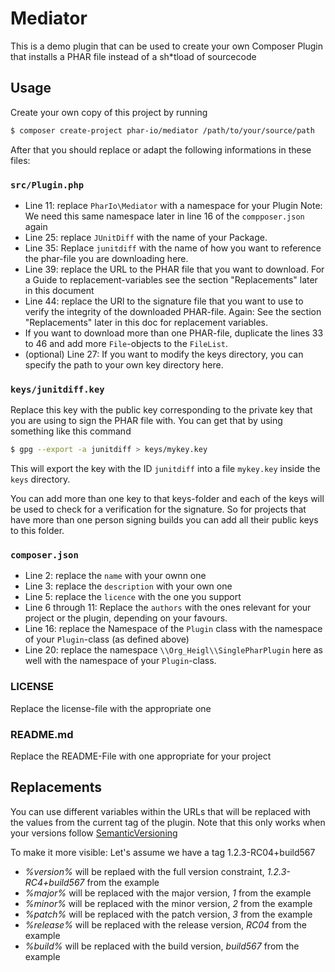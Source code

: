 # Mediator

This is a demo plugin that can be used to create your own Composer Plugin
that installs a PHAR file instead of a sh*tload of sourcecode

## Usage

Create your own copy of this project by running

```bash
$ composer create-project phar-io/mediator /path/to/your/source/path
```

After that you should replace or adapt the following informations in these
files:

### `src/Plugin.php`

* Line 11: replace `PharIo\Mediator` with a namespace for your Plugin
  Note: We need this same namespace later in line 16 of the `compposer.json`
  again
* Line 25: replace `JUnitDiff` with the name of your Package.
* Line 35: Replace `junitdiff` with the name of how you want to reference the
  phar-file you are downloading here.
* Line 39: replace the URL to the PHAR file that you want to download. For a
  Guide to replacement-variables see the section "Replacements" later in this
  document
* Line 44: replace the URl to the signature file that you want to use to verify
  the integrity of the downloaded PHAR-file. Again: See the section
  "Replacements" later in this doc for replacement variables.
* If you want to download more than one PHAR-file, duplicate the lines 33 to 46
  and add more `File`-objects to the `FileList`.
* (optional) Line 27: If you want to modify the keys directory, you can specify
  the path to your own key directory here.

### `keys/junitdiff.key`

Replace this key with the public key corresponding to the private key that you
are using to sign the PHAR file with. You can get that by using something like
this command

```bash
$ gpg --export -a junitdiff > keys/mykey.key
```

This will export the key with the ID `junitdiff` into a file `mykey.key` inside
the `keys` directory.

You can add more than one key to that keys-folder and each of the keys will be
used to check for a verification for the signature. So for projects that have
more than one person signing builds you can add all their public keys to this
folder.

### `composer.json`

* Line 2: replace the `name` with your ownn one
* Line 3: replace the `description` with your own one
* Line 5: replace the `licence` with the one you support
* Line 6 through 11: Replace the `authors` with the ones relevant for your
  project or the plugin, depending on your favours.
* Line 16: replace the Namespace of the `Plugin` class with the namespace of
  your `Plugin`-class (as defined above)
* Line 20: replace the namespace `\\Org_Heigl\\SinglePharPlugin` here as well
  with the namespace of your `Plugin`-class.

### LICENSE

Replace the license-file with the appropriate one

### README.md

Replace the README-File with one appropriate for your project

## Replacements

You can use different variables within the URLs that will be replaced with the
values from the current tag of the plugin. Note that this only works when your
versions follow [SemanticVersioning](https://semver.org)

To make it more visible: Let's assume we have a tag 1.2.3-RC04+build567

* *%version%* will be replaed with the full version constraint,
  _1.2.3-RC4+build567_ from the example
* *%major%* will be replaced with the major version, _1_ from the example
* *%minor%* will be replaced with the minor version, _2_ from the example
* *%patch%* will be replaced with the patch version, _3_ from the example
* *%release%* will be replaced with the release version, _RC04_ from the example
* *%build%* will be replaced with the build version, _build567_ from the example
